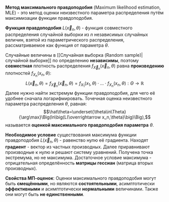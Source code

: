 **Метод максимального правдоподобия** (Maximum likelihood estimation, MLE) - это метод оценки неизвестного параметра распределения путём максимизации функции правдоподобия.

**Функция правдоподобия** $L(\overrightarrow x_n,\theta)$ - функция совместного распределения случайной выборки из $n$ независимых случайных величин, взятой из параметрического распределения, рассматриваемое как функция от параметра $\theta$.

Случайные величины в [[Случайная выборка (Random sample)|случайной выборке]] по определению **независимы**, поэтому **совместная** плотность распределения $f_{\overrightarrow X_n}(\overrightarrow x_n,\theta)$ равна **произведению** плотностей $f_{X_n}(x_n,\theta)$:
$$L(\overrightarrow x_n,\theta)=f_{\overrightarrow X_n}(\overrightarrow x_n,\theta)=f_{X_1}(x_1,\theta)\cdot...\cdot f_{X_n}(x_n,\theta): \Theta\to\mathbb{R}$$
Далее нужно найти экстремум функции правдоподобия, для чего её удобнее сначала логарифмировать. Точечная оценка неизвестного параметра распределения $\theta$, равная:$$\hat\theta=\underset{\theta\in\Theta}{\arg\max}\Big(ln\big(L(\overrightarrow x_n,\theta)\big)\Big),$$называется **оценкой максимального правдоподобия параметра** $\theta$.

**Необходимое условие** существования максимума функции правдоподобия $L(\overrightarrow x_n,\theta)$ - равенство нулю её градиента. Находят **градиент** - вектор из частных производных. Далее приравнивают производные к нулю и решают систему уравнений. Получена точка экстремума, но не максимума. Достаточное условие максимума - отрицательная определённость **матрицы гессиан** (матрица вторых производных).

**Свойства МП-оценок**:
Оценки максимального правдоподобия могут быть **смещёнными**, но являются **состоятельными**, асимптотически **эффективными** и асимптотически **нормальными** величинами. Также они могут быть **не единственными**.